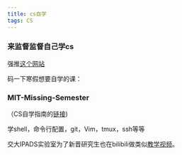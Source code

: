 ```yaml
---
title: cs自学
tags: CS
---
```


### 来监督监督自己学cs

<!--more-->

强推[这个网站](https://pkuflyingpig.github.io/pku-cs-self-learning/)  

码一下寒假想要自学的课：  

### MIT-Missing-Semester  

（CS自学指南的[链接](https://pkuflyingpig.github.io/pku-cs-self-learning/%E7%BC%96%E7%A8%8B%E5%85%A5%E9%97%A8/MIT-Missing-Semester/))

学shell，命令行配置，git，Vim，tmux，ssh等等

交大IPADS实验室为了新晋研究生也在bilibili做类似[教学视频](https://space.bilibili.com/1085720801?share_medium=iphone&share_plat=ios&share_session_id=4EA3D257-E629-465D-AACA-381CCD79D398&share_source=WEIXIN&share_tag=s_i&timestamp=1639468845&unique_k=wDuiRvP)。


